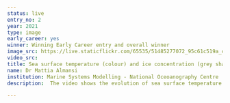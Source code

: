 ```yaml
---
status: live
entry_no: 2
year: 2021
type: image
early_career: yes
winner: Winning Early Career entry and overall winner
image_src: https://live.staticflickr.com/65535/51485277072_95c61c519a_c_d.jpg
video_src: 
title: Sea surface temperature (colour) and ice concentration (grey shades) in the Greenland-Scotland Ridge region.
name: Dr Mattia Almansi
institution: Marine Systems Modelling - National Oceoanography Centre
description:  The video shows the evolution of sea surface temperature and ice concentration in an ocean simulation covering the Greenland-Scotland Ridge. It is one of the regional 1/36&degree; simulations that are guiding the implementation of high-resolution zooms in a global 1/12&degree; model. The ultimate goal is to improve the overflows of deep water masses. The optimal final configuration is expected to improve the performance of the global model for climate timescales (decadal and multi-decadal).  The simulation was designed and performed by the National Oceanography Centre as part of the IMMERSE project. The ocean general circulation model NEMO was run on the UK National Supercomputing Service Archer2.

---
```

